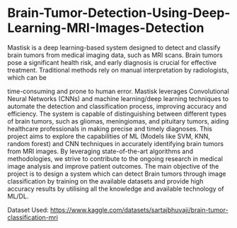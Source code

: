 # Brain-Tumor-Detection-Using-Deep-Learning-MRI-Images-Detection
Mastisk is a deep learning-based system designed to detect and classify brain 
tumors from medical imaging data, such as MRI scans. Brain tumors pose a 
significant health risk, and early diagnosis is crucial for effective treatment. 
Traditional methods rely on manual interpretation by radiologists, which can be 

 time-consuming and prone to human error. 
Mastisk leverages Convolutional Neural Networks (CNNs) and machine 
learning/deep learning techniques to automate the detection and classification 
process, improving accuracy and efficiency. The system is capable of 
distinguishing between different types of brain tumors, such as gliomas, 
meningiomas, and pituitary tumors, aiding healthcare professionals in making 
precise and timely diagnoses.  This project aims to explore the capabilities of 
ML (Models like SVM, KNN, random forest) and CNN techniques in accurately 
identifying brain tumors from MRI images. By leveraging state-of-the-art 
algorithms and methodologies, we strive to contribute to the ongoing research 
in medical image analysis and improve patient outcomes. 
The main objective of the project is to design a system which can detect Brain 
tumors through image classification by training on the available datasets and 
provide high accuracy results by utilising all the knowledge and available 
technology of ML/DL.

Dataset Used: https://www.kaggle.com/datasets/sartajbhuvaji/brain-tumor-classification-mri
